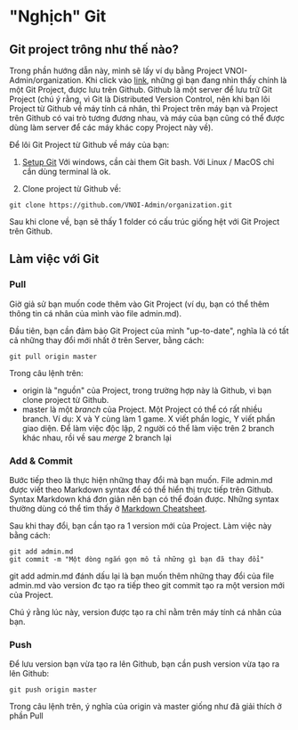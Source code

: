# "Nghịch" Git

## Git project trông như thế nào?

Trong phần hướng dẫn này, mình sẽ lấy ví dụ bằng Project VNOI-Admin/organization. Khi click vào [link](https://github.com/VNOI-Admin/organization), những gì bạn đang nhìn thấy chính là một Git Project, được lưu trên Github. Github là một server để lưu trữ Git Project (chú ý rằng, vì Git là Distributed Version Control, nên khi bạn lôi Project từ Github về máy tính cá nhân, thì Project trên máy bạn và Project trên Github có vai trò tương đương nhau, và máy của bạn cũng có thể được dùng làm server để các máy khác copy Project này về).

Để lôi Git Project từ Github về máy của bạn:

1. [Setup Git](http://git-scm.com/book/en/v2/Getting-Started-Installing-Git)
Với windows, cần cài them Git bash. Với Linux / MacOS chỉ cần dùng terminal là ok.

2. Clone project từ Github về:

```
git clone https://github.com/VNOI-Admin/organization.git
```

Sau khi clone về, bạn sẽ thấy 1 folder có cấu trúc giống hệt với Git Project trên Github.

## Làm việc với Git

### Pull
Giờ giả sử bạn muốn code thêm vào Git Project (ví dụ, bạn có thể thêm thông tin cá nhân của mình vào file admin.md).

Đầu tiên, bạn cần đảm bảo Git Project của mình "up-to-date", nghĩa là có tất cả những thay đổi mới nhất ở trên Server, bằng cách:

```
git pull origin master
```

Trong câu lệnh trên:
* origin là "nguồn" của Project, trong trường hợp này là Github, vì bạn clone project từ Github.
* master là một _branch_ của Project. Một Project có thể có rất nhiều branch. Ví dụ: X và Y cùng làm 1 game. X viết phần logic, Y viết phần giao diện. Để làm việc độc lập, 2 người có thể làm việc trên 2 branch khác nhau, rồi về sau _merge_ 2 branch lại

### Add & Commit

Bước tiếp theo là thực hiện những thay đổi mà bạn muốn. File admin.md được viết theo Markdown syntax để có thể hiển thị trực tiếp trên Github. Syntax Markdown khá đơn giản nên bạn có thể đoán được. Những syntax thường dùng có thể tìm thấy ở [Markdown Cheatsheet](https://github.com/adam-p/markdown-here/wiki/Markdown-Cheatsheet).

Sau khi thay đổi, bạn cần tạo ra 1 version mới của Project. Làm việc này bằng cách:

```
git add admin.md
git commit -m "Một dòng ngắn gọn mô tả những gì bạn đã thay đổi"
```

git add admin.md đánh dấu lại là bạn muốn thêm những thay đổi của file admin.md vào version đc tạo ra tiếp theo
git commit tạo ra một version mới của Project.

Chú ý rằng lúc này, version được tạo ra chỉ nằm trên máy tính cá nhân của bạn.

### Push

Để lưu version bạn vừa tạo ra lên Github, bạn cần push version vừa tạo ra lên Github:

```
git push origin master
```

Trong câu lệnh trên, ý nghĩa của origin và master giống như đã giải thích ở phần Pull



